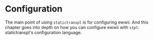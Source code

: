 # Configuration

The main point of using `statictranspl` is for configuring ewwii. And this chapter goes into depth on how you can configure ewwii with `stpl`: statictranspl's configuration language.

